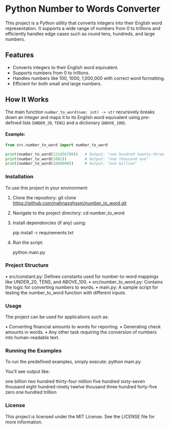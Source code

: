 # Python Number to Words Converter

This project is a Python utility that converts integers into their English word representation. It supports a wide range of numbers from 0 to trillions and efficiently handles edge cases such as round tens, hundreds, and large numbers.

## Features

- Converts integers to their English word equivalent.
- Supports numbers from 0 to trillions.
- Handles numbers like 100, 1000, 1,000,000 with correct word formatting.
- Efficient for both small and large numbers.

## How It Works

The main function `number_to_word(num: int) -> str` recursively breaks down an integer and maps it to its English word equivalent using pre-defined lists (`UNDER_20`, `TENS`) and a dictionary (`ABOVE_100`).

#### Example:

```python
from src.number_to_word import number_to_word

print(number_to_word(123456789))   # Output: "one hundred twenty-three million four hundred fifty-six thousand seven hundred eighty-nine"
print(number_to_word(1001))        # Output: "one thousand one"
print(number_to_word(1000000))     # Output: "one million"
```
### Installation
To use this project in your environment:

1.	Clone the repository:
    git clone https://github.com/mahnazghssm/number_to_word.git
2.	Navigate to the project directory:
    cd number_to_word
3.	Install dependencies (if any) using:

    pip install -r requirements.txt

4.	Run the script:

    python main.py

### Project Structure
•	src/constant.py: Defines constants used for number-to-word mappings like UNDER_20, TENS, and ABOVE_100.
•	src/number_to_word.py: Contains the logic for converting numbers to words.
•	main.py: A sample script for testing the number_to_word function with different inputs.

### Usage

The project can be used for applications such as:

•	Converting financial amounts to words for reporting.
•	Generating check amounts in words.
•	Any other task requiring the conversion of numbers into human-readable text.

### Running the Examples

To run the predefined examples, simply execute:
python main.py

You’ll see output like:

one billion two hundred thirty-four million five hundred sixty-seven thousand eight hundred ninety
twelve thousand three hundred forty-five
zero
one hundred trillion

### License

This project is licensed under the MIT License. See the LICENSE file for more information.